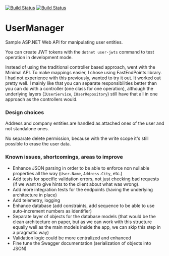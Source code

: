 [![Build Status](https://nrglabz.visualstudio.com/UserManager/_apis/build/status%2FUserManager%20API?branchName=main)](https://nrglabz.visualstudio.com/UserManager/_build/latest?definitionId=20&branchName=main)
[![Build Status](https://nrglabz.visualstudio.com/UserManager/_apis/build/status%2FTokenGrabber%20webapp?branchName=main)](https://nrglabz.visualstudio.com/UserManager/_build/latest?definitionId=21&branchName=main)

# UserManager

Sample ASP.NET Web API for manipulating user entities.

You can create JWT tokens with the `dotnet user-jwts` command to test operation in development mode.

Instead of using the traditional controller based approach, went with the Minimal API. To make mappings easier, I chose using FastEndPoints library. I had not experience with this previously, wanted to try it out. It worked out pretty well. I mainly like that you can separate responsibilities better than you can do with a controller (one class for one operation), although the underlying layers (`IUserService`, `IUserRepository`) still have that all in one approach as the controllers would.

### Design choices

Address and company entities are handled as attached ones of the user and not standalone ones.

No separate delete permission, because with the write scope it's still possible to erase the user data.

### Known issues, shortcomings, areas to improve
- Enhance JSON parsing in order to be able to enforce non nullable properties all the way (`User.Name`, `Address.City`, etc.)
- Add tests for specific validation errors, not just checking bad requests (if we want to give hints to the client about what was wrong).
- Add more integration tests for the endpoints (having the underlying architecture in place)
- Add telemetry, logging
- Enhance database (add constraints, add sequence to be able to use auto-increment numbers as identifier)
- Separate layer of objects for the database models (that would be the clean architecture on paper, but as we can work with this structure equally well as the main models inside the app, we can skip this step in a pragmatic way)
- Validation logic could be more centralized and enhanced
- Fine tune the Swagger documentation (serialization of objects into JSON)
